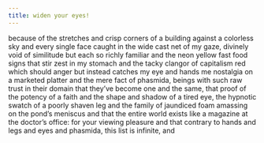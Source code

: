 ```yaml
---
title: widen your eyes!
---
```

because of the stretches and
crisp corners of a building against a colorless sky and 
every single face caught in the wide cast net
of my gaze, divinely void of similitude but each so richly
familiar and
the neon yellow fast food signs that stir zest in my stomach and 
the tacky clangor of capitalism red which should anger but instead catches my eye and hands
me nostalgia on a marketed platter and
the mere fact of phasmida, beings with such raw trust in their domain 
that they’ve become one
and the same, that proof
of the potency of a faith and
the shape and shadow of a tired eye, the hypnotic swatch of a poorly shaven leg and
the family of jaundiced foam amassing on the pond’s meniscus and 
that the entire world exists 
like a magazine at the doctor’s office: for your viewing pleasure 
and that contrary to hands and legs and eyes and phasmida, this list 
is infinite, and